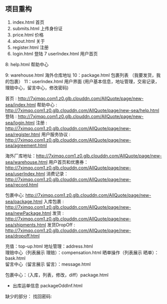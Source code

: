 ## 项目重构
1. index.html      首页
2. submits.html    上传身份证
3. price.html      价格 
4. about.html      关于
5. register.html   注册
6. login.html      登陆
7  userIndex.html  用户首页

8: help.html 帮助中心

9: warehouse.html 海外仓库地址
10：package.html 包裹列表 （我要发货，我的包裹） 
11：userIndex.html 用户界面  (用户基本信息，地址管理，交易记录，理赔中心，留言中心，修改密码)


首页 : http://7xjmqo.com1.z0.glb.clouddn.com/AllQuote/page/new-sea/index.html
帮助中心 : http://7xjmqo.com1.z0.glb.clouddn.com/AllQuote/page/new-sea/help.html
登陆 : http://7xjmqo.com1.z0.glb.clouddn.com/AllQuote/page/new-sea/login.html
注册 : http://7xjmqo.com1.z0.glb.clouddn.com/AllQuote/page/new-sea/register.html
用户服务协议 : http://7xjmqo.com1.z0.glb.clouddn.com/AllQuote/page/new-sea/agreement.html

海外厂库地址：http://7xjmqo.com1.z0.glb.clouddn.com/AllQuote/page/new-sea/warehouse.html
用户首页和优惠券：http://7xjmqo.com1.z0.glb.clouddn.com/AllQuote/page/new-sea/userIndex.html
消费记录：http://7xjmqo.com1.z0.glb.clouddn.com/AllQuote/page/new-sea/record.html

包裹中心: http://7xjmqo.com1.z0.glb.clouddn.com/AllQuote/page/new-sea/package.html
入库包裹 : http://7xjmqo.com1.z0.glb.clouddn.com/AllQuote/page/new-sea/newPackage.html
发货 : http://7xjmqo.com1.z0.glb.clouddn.com/AllQuote/page/new-sea/shipments.html
发货DropOff : http://7xjmqo.com1.z0.glb.clouddn.com/AllQuote/page/new-sea/dropoff.html


充值：top-up.html
地址管理：address.html   
理赔中心（列表展示 理赔）：compensation.html 
晒单操作（列表展示 晒单）：bask.html  
留言中心（留言展示 留言）：message.html 

包裹中心：（入库，列表，修改，diff）package.html
- 出库运单信息 packageOddInf.html


缺少的部分：
找回密码:


